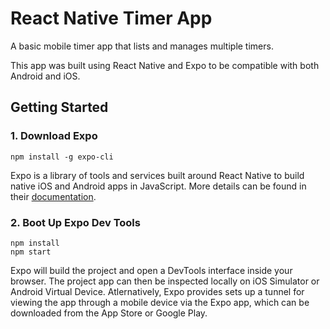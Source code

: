 # React Native Timer App

A basic mobile timer app that lists and manages multiple timers. 

This app was built using React Native and Expo to be  compatible with both Android and iOS.


## Getting Started

### 1. Download Expo
```
npm install -g expo-cli
```

Expo is a library of tools and services built around React Native to build native iOS and Android apps in JavaScript. More details can be found in their [documentation](https://docs.expo.io/).

### 2. Boot Up Expo Dev Tools
```
npm install
npm start
```

Expo will build the project and open a DevTools interface inside your browser. The project app can then be inspected locally on iOS Simulator or Android Virtual Device. Atlernatively, Expo provides sets up a tunnel for viewing the app through a mobile device via the Expo app, which can be downloaded from the App Store or Google Play.

